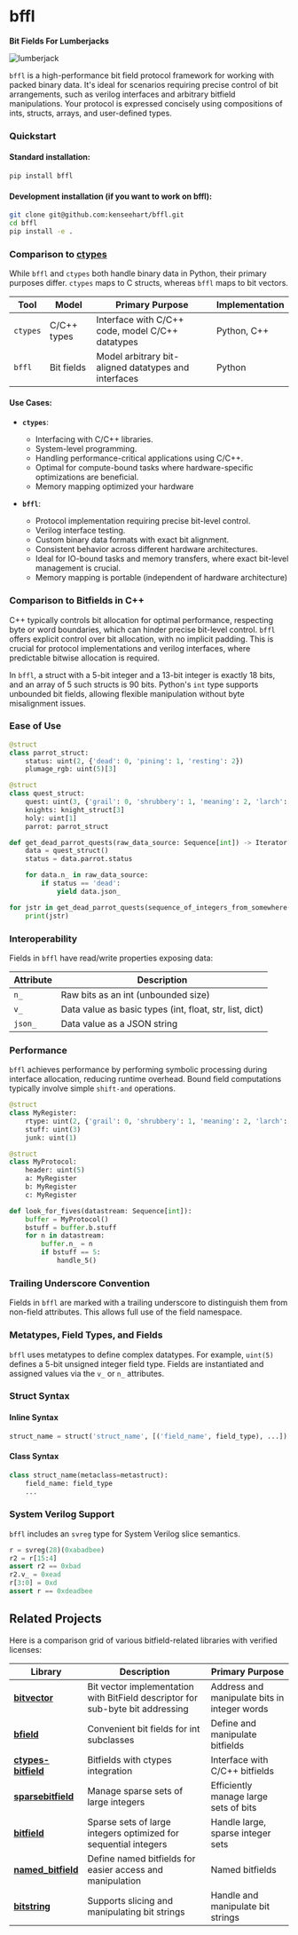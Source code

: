 
# bffl
**Bit Fields For Lumberjacks**

![lumberjack](https://github.com/kenseehart/bffl/blob/main/images/bffl800.png)

`bffl` is a high-performance bit field protocol framework for working with packed binary data. It's ideal for scenarios requiring precise control of bit arrangements, such as verilog interfaces and arbitrary bitfield manipulations. Your protocol is expressed concisely using compositions of ints, structs, arrays, and user-defined types.

### Quickstart

#### Standard installation:

``` bash
pip install bffl
```

#### Development installation (if you want to work on bffl):

``` bash
git clone git@github.com:kenseehart/bffl.git
cd bffl
pip install -e .
```


### Comparison to [ctypes](https://docs.python.org/3/library/ctypes.html)

While `bffl` and `ctypes` both handle binary data in Python, their primary purposes differ. `ctypes` maps to C structs, whereas `bffl` maps to bit vectors.

| **Tool** | **Model** | **Primary Purpose** | **Implementation** |
|----------|-----------|---------------------|--------------------|
| `ctypes` | C/C++ types | Interface with C/C++ code, model C/C++ datatypes | Python, C++ |
| `bffl`   | Bit fields | Model arbitrary bit-aligned datatypes and interfaces | Python |

#### Use Cases:
- **`ctypes`**:
  - Interfacing with C/C++ libraries.
  - System-level programming.
  - Handling performance-critical applications using C/C++.
  - Optimal for compute-bound tasks where hardware-specific optimizations are beneficial.
  - Memory mapping optimized your hardware

- **`bffl`**:
  - Protocol implementation requiring precise bit-level control.
  - Verilog interface testing.
  - Custom binary data formats with exact bit alignment.
  - Consistent behavior across different hardware architectures.
  - Ideal for IO-bound tasks and memory transfers, where exact bit-level management is crucial.
  - Memory mapping is portable (independent of hardware architecture)

### Comparison to Bitfields in C++

C++ typically controls bit allocation for optimal performance, respecting byte or word boundaries, which can hinder precise bit-level control. `bffl` offers explicit control over bit allocation, with no implicit padding. This is crucial for protocol implementations and verilog interfaces, where predictable bitwise allocation is required.

In `bffl`, a struct with a 5-bit integer and a 13-bit integer is exactly 18 bits, and an array of 5 such structs is 90 bits. Python's `int` type supports unbounded bit fields, allowing flexible manipulation without byte misalignment issues.

### Ease of Use

```python
@struct
class parrot_struct:
    status: uint(2, {'dead': 0, 'pining': 1, 'resting': 2})
    plumage_rgb: uint(5)[3]

@struct
class quest_struct:
    quest: uint(3, {'grail': 0, 'shrubbery': 1, 'meaning': 2, 'larch': 3, 'gourd': 4})
    knights: knight_struct[3]
    holy: uint[1]
    parrot: parrot_struct

def get_dead_parrot_quests(raw_data_source: Sequence[int]) -> Iterator[str]:
    data = quest_struct()
    status = data.parrot.status

    for data.n_ in raw_data_source:
        if status == 'dead':
            yield data.json_

for jstr in get_dead_parrot_quests(sequence_of_integers_from_somewhere()):
    print(jstr)
```

### Interoperability

Fields in `bffl` have read/write properties exposing data:

| Attribute | Description |
|-----------|-------------|
| `n_`      | Raw bits as an int (unbounded size) |
| `v_`      | Data value as basic types (int, float, str, list, dict) |
| `json_`   | Data value as a JSON string |

### Performance

`bffl` achieves performance by performing symbolic processing during interface allocation, reducing runtime overhead. Bound field computations typically involve simple `shift-and` operations.

```python
@struct
class MyRegister:
    rtype: uint(2, {'grail': 0, 'shrubbery': 1, 'meaning': 2, 'larch': 3})
    stuff: uint(3)
    junk: uint(1)

@struct
class MyProtocol:
    header: uint(5)
    a: MyRegister
    b: MyRegister
    c: MyRegister

def look_for_fives(datastream: Sequence[int]):
    buffer = MyProtocol()
    bstuff = buffer.b.stuff
    for n in datastream:
        buffer.n_ = n
        if bstuff == 5:
            handle_5()
```

### Trailing Underscore Convention

Fields in `bffl` are marked with a trailing underscore to distinguish them from non-field attributes. This allows full use of the field namespace.

### Metatypes, Field Types, and Fields

`bffl` uses metatypes to define complex datatypes. For example, `uint(5)` defines a 5-bit unsigned integer field type. Fields are instantiated and assigned values via the `v_` or `n_` attributes.

### Struct Syntax

#### Inline Syntax
```python
struct_name = struct('struct_name', [('field_name', field_type), ...])
```

#### Class Syntax
```python
class struct_name(metaclass=metastruct):
    field_name: field_type
    ...
```

### System Verilog Support

`bffl` includes an `svreg` type for System Verilog slice semantics.

```python
r = svreg(28)(0xabadbee)
r2 = r[15:4]
assert r2 == 0xbad
r2.v_ = 0xead
r[3:0] = 0xd
assert r == 0xdeadbee
```

## Related Projects

Here is a comparison grid of various bitfield-related libraries with verified licenses:

| **Library** | **Description** | **Primary Purpose** |
|-------------|-----------------|---------------------|
| **[bitvector](https://github.com/JnyJny/bitvector)** | Bit vector implementation with BitField descriptor for sub-byte bit addressing | Address and manipulate bits in integer words |
| **[bfield](https://pypi.org/project/bfield)** | Convenient bit fields for int subclasses | Define and manipulate bitfields |
| **[ctypes-bitfield](https://pypi.org/project/ctypes-bitfield/)** | Bitfields with ctypes integration | Interface with C/C++ bitfields |
| **[sparsebitfield](https://pypi.org/project/sparsebitfield/)** | Manage sparse sets of large integers | Efficiently manage large sets of bits | JavaScript |
| **[bitfield](https://github.com/stestagg/bitfield)** | Sparse sets of large integers optimized for sequential integers | Handle large, sparse integer sets |
| **[named_bitfield](https://github.com/not-napoleon/named_bitfield)** | Define named bitfields for easier access and manipulation | Named bitfields |
| **[bitstring](https://github.com/scott-griffiths/bitstring)** | Supports slicing and manipulating bit strings | Handle and manipulate bit strings |

